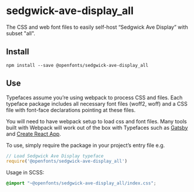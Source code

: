 
# sedgwick-ave-display_all

The CSS and web font files to easily self-host “Sedgwick Ave Display” with subset "all".

## Install

`npm install --save @openfonts/sedgwick-ave-display_all`

## Use

Typefaces assume you’re using webpack to process CSS and files. Each typeface
package includes all necessary font files (woff2, woff) and a CSS file with
font-face declarations pointing at these files.

You will need to have webpack setup to load css and font files. Many tools built
with Webpack will work out of the box with Typefaces such as [Gatsby](https://github.com/gatsbyjs/gatsby)
and [Create React App](https://github.com/facebookincubator/create-react-app).

To use, simply require the package in your project’s entry file e.g.

```javascript
// Load Sedgwick Ave Display typeface
require('@openfonts/sedgwick-ave-display_all')
```

Usage in SCSS:
```scss
@import "~@openfonts/sedgwick-ave-display_all/index.css";
```
